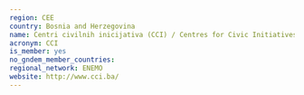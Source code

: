```yaml
---
region: CEE
country: Bosnia and Herzegovina
name: Centri civilnih inicijativa (CCI) / Centres for Civic Initiatives
acronym: CCI
is_member: yes
no_gndem_member_countries: 
regional_network: ENEMO
website: http://www.cci.ba/
---
```

